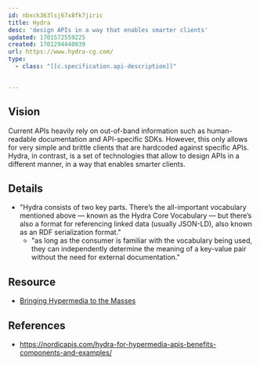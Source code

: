 ```yaml
---
id: nbxck363lsj67x8fk7jiric
title: Hydra
desc: 'design APIs in a way that enables smarter clients'
updated: 1701572559225
created: 1701294440939
url: https://www.hydra-cg.com/
type: 
  - class: "[[c.specification.api-description]]" 


---
```


## Vision

Current APIs heavily rely on out-of-band information such as human-readable documentation and API-specific SDKs. However, this only allows for very simple and brittle clients that are hardcoded against specific APIs. Hydra, in contrast, is a set of technologies that allow to design APIs in a different manner, in a way that enables smarter clients.

## Details

- "Hydra consists of two key parts. There’s the all-important vocabulary mentioned above — known as the Hydra Core Vocabulary — but there’s also a format for referencing linked data (usually JSON-LD), also known as an RDF serialization format."
  - "as long as the consumer is familiar with the vocabulary being used, they can independently determine the meaning of a key-value pair without the need for external documentation."


## Resource

- [Bringing Hypermedia to the Masses](https://www.youtube.com/watch?v=F3Z6qye3LrE&feature=youtu.be)

## References

- https://nordicapis.com/hydra-for-hypermedia-apis-benefits-components-and-examples/